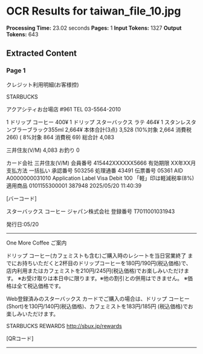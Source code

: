 # OCR Results for taiwan_file_10.jpg

**Processing Time:** 23.02 seconds
**Pages:** 1
**Input Tokens:** 1327
**Output Tokens:** 643

## Extracted Content

### Page 1

クレジット利用明細(お客様控)

<logo>STARBUCKS</logo>

アクアシティお台場店
#961 TEL 03-5564-2010

1 ドリップ コーヒー               400¥
1 ドリップ スターバックス ラテ    464¥
1 スタンレスタンブラーブラック355ml 2,664¥
本体合計(3点)                    3,528
(10%対象     2,664   消費税     266)
( 8%対象      864   消費税      69)
総合計                          4,083

三井住友(V/M)                    4,083
お釣り                              0

カード会社 三井住友(V/M)
会員番号 415442XXXXXX5666
有効期限 XX年XX月
支払方法 一括払い
承認番号 503256
処理通番 43491
伝票番号 05361
AID A0000000031010
Application Label Visa Debit
100
「軽」印は軽減税率(8%)適用商品
0101155300001 387948 2025/05/20 11:40:39

[バーコード]

スターバックス コーヒー ジャパン株式会社
登録番号 T7011001031943

発行日:05/20

---

One More Coffee ご案内

ドリップ コーヒー(カフェミストも含む)ご購入時のレシートを当日営業終了
までにお持ちいただくと2杯目のドリップコーヒーを180円/190円(税込価格)で、
店内利用またはカフェミストを210円/245円(税込価格)でお楽しみいただけます。
※お受け取りは本日中に限ります。※他の割引との併用はできません。
※価格は全て税込価格です。

Web登録済みのスターバックス カードでご購入の場合は、ドリップ コーヒー
(Short)を130円/140円(税込価格)、カフェミストを183円/185円
(税込価格)でお楽しみいただけます。

<logo>STARBUCKS REWARDS</logo>
http://sbux.jp/rewards

[QRコード]

---

